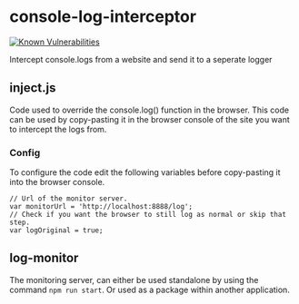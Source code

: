 # console-log-interceptor
[![Known Vulnerabilities](https://snyk.io/test/github/ronaldvandenbroek/console-log-interceptor/badge.svg?targetFile=package.json)](https://snyk.io/test/github/ronaldvandenbroek/console-log-interceptor?targetFile=package.json)

Intercept console.logs from a website and send it to a seperate logger

## inject.js
Code used to override the console.log() function in the browser.
This code can be used by copy-pasting it in the browser console of the site you want to intercept the logs from.
 
### Config
To configure the code edit the following variables before copy-pasting it into the browser console.

```
// Url of the monitor server.
var monitorUrl = 'http://localhost:8888/log';
// Check if you want the browser to still log as normal or skip that step.
var logOriginal = true;
```

## log-monitor
The monitoring server, can either be used standalone by using the command `npm run start`. 
Or used as a package within another application.



